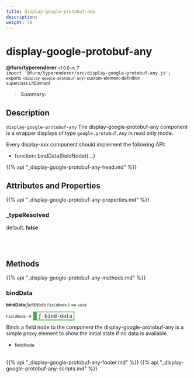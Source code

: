 ```yaml
---
title: display-google-protobuf-any
description: 
weight: 50
---
```


# display-google-protobuf-any
**@furo/typerenderer** <small>v1.0.0-rc.7</small>
<br>`import '@furo/typerenderer/src/display-google-protobuf-any.js';`<small>
<br>exports `<display-google-protobuf-any>` custom-element-definition
<br>superclass *LitElement*</small>

> **Summary:** 

## Description

`display-google-protobuf-any`
The display-google-protobuf-any component is a wrapper displays of type `google.protobuf.Any` in read only mode.

Every display-xxx component should implement the following API:
- function: bindData(fieldNode){...}

{{% api "_display-google-protobuf-any-head.md" %}}

## Attributes and Properties
{{% api "_display-google-protobuf-any-properties.md" %}}







### **_typeResolved**
default: **false**</small>


<br><br>

## Methods
{{% api "_display-google-protobuf-any-methods.md" %}}


### **bindData**
<small>**bindData**(*fieldNode* `FieldNode` ) ⟹ `void`</small>

<small>`FieldNode` </small> →
<span  style="border-width:2px 2px 2px 10px; border-style: solid;border-color:  rgb(76, 175, 80);font-family:monospace; padding:2px 4px;">ƒ-bind-data</span>

Binds a field node to the component
the display-google-protobuf-any is a simple proxy element to show
the initial state if no data is available.

- <small>fieldNode </small>
<br><br>








{{% api "_display-google-protobuf-any-footer.md" %}}
{{% api "_display-google-protobuf-any-scripts.md" %}}
